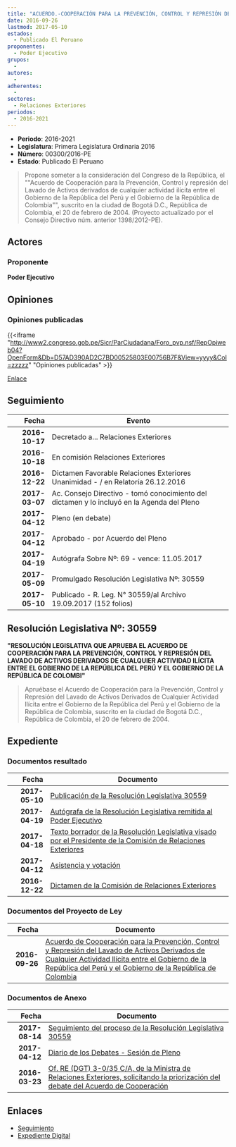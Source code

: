 ```yaml
---
title: "ACUERDO.-COOPERACIÓN PARA LA PREVENCIÓN, CONTROL Y REPRESIÓN DEL LAVADO DE ACTIVOS ENTRE EL PERÚ Y COLOMBIA"
date: 2016-09-26
lastmod: 2017-05-10
estados: 
  - Publicado El Peruano
proponentes: 
  - Poder Ejecutivo
grupos: 
  - 
autores: 
  - 
adherentes: 
  - 
sectores: 
  - Relaciones Exteriores
periodos: 
  - 2016-2021
---
```


- **Periodo**: 2016-2021
- **Legislatura**: Primera Legislatura Ordinaria 2016
- **Número**: 00300/2016-PE
- **Estado**: Publicado El Peruano

> Propone someter a la consideración del Congreso de la República, el ""Acuerdo de Cooperación para la Prevención, Control y represión del Lavado de Activos derivados de cualquier actividad ilícita entre el Gobierno de la República del Perú y el Gobierno de la República de Colombia"", suscrito en la ciudad de Bogotá D.C., República de Colombia, el 20 de febrero de 2004. (Proyecto actualizado por el Consejo Directivo núm. anterior 1398/2012-PE).


## Actores

### Proponente

**Poder Ejecutivo**


## Opiniones

### Opiniones publicadas

{{<iframe "http://www2.congreso.gob.pe/Sicr/ParCiudadana/Foro_pvp.nsf/RepOpiweb04?OpenForm&Db=D57AD390AD2C7BD00525803E00756B7F&View=yyyy&Col=zzzzz" "Opiniones publicadas" >}}

[Enlace](http://www2.congreso.gob.pe/Sicr/ParCiudadana/Foro_pvp.nsf/RepOpiweb04?OpenForm&Db=D57AD390AD2C7BD00525803E00756B7F&View=yyyy&Col=zzzzz)

## Seguimiento

| Fecha | Evento |
|------:|--------|
| **2016-10-17** | Decretado a... Relaciones Exteriores|
| **2016-10-18** | En comisión Relaciones Exteriores|
| **2016-12-22** | Dictamen Favorable Relaciones Exteriores Unanimidad - / en Relatoría 26.12.2016|
| **2017-03-07** | Ac. Consejo Directivo - tomó conocimiento del dictamen y lo incluyó en la Agenda del Pleno|
| **2017-04-12** | Pleno (en debate)|
| **2017-04-12** | Aprobado - por Acuerdo del Pleno|
| **2017-04-19** | Autógrafa Sobre Nº: 69 - vence: 11.05.2017|
| **2017-05-09** | Promulgado Resolución Legislativa Nº: 30559|
| **2017-05-10** | Publicado - R. Leg. N° 30559/al Archivo 19.09.2017 (152 folios)|

## Resolución Legislativa Nº: 30559

**"RESOLUCIÓN LEGISLATIVA QUE APRUEBA EL ACUERDO DE COOPERACIÓN PARA LA PREVENCIÓN, CONTROL Y REPRESIÓN DEL LAVADO DE ACTIVOS DERIVADOS DE CUALQUIER ACTIVIDAD ILÍCITA ENTRE EL GOBIERNO DE LA REPÚBLICA DEL PERÚ Y EL GOBIERNO DE LA REPÚBLICA DE COLOMBI"**

> Apruébase el Acuerdo de Cooperación para la Prevención, Control y Represión del Lavado de Activos Derivados de Cualquier Actividad Ilícita entre el Gobierno de la República del Perú y el Gobierno de la República de Colombia, suscrito en la ciudad de Bogotá D.C., República de Colombia, el 20 de febrero de 2004.


## Expediente


### Documentos resultado

| Fecha | Documento |
|------:|--------|
| **2017-05-10** | [Publicación de la Resolución Legislativa 30559](http://www.leyes.congreso.gob.pe/Documentos/2016_2021/ADLP/Normas_Legales/30559-RLG.pdf) |
| **2017-04-19** | [Autógrafa de la Resolución Legislativa remitida al Poder Ejecutivo](http://www.leyes.congreso.gob.pe/Documentos/2016_2021/Autografas/Resolucion_Legislativa_del_Congreso/AU0030020170419.pdf) |
| **2017-04-18** | [Texto borrador de la Resolución Legislativa visado por el Presidente de la Comisión de Relaciones Exteriores](http://www.leyes.congreso.gob.pe/Documentos/2016_2021/Texto_Borrador_de_Autografa/BAU0030020170418.pdf) |
| **2017-04-12** | [Asistencia y votación](http://www.leyes.congreso.gob.pe/Documentos/2016_2021/Asistencia_y_Votacion/Proyectos_de_Ley/AV0030020170412.pdf) |
| **2016-12-22** | [Dictamen de la Comisión de Relaciones Exteriores](http://www.leyes.congreso.gob.pe/Documentos/2016_2021/Dictamenes/Proyectos_de_Ley/00300DC20MAY20161222..pdf) |

### Documentos del Proyecto de Ley

| Fecha | Documento |
|------:|--------|
| **2016-09-26** | [Acuerdo de Cooperación para la Prevención, Control y Represión del Lavado de Activos Derivados de Cualquier Actividad Ilícita entre el Gobierno de la República del Perú y el Gobierno de la República de Colombia](http://www.leyes.congreso.gob.pe/Documentos/2016_2021/Proyectos_de_Ley_y_de_Resoluciones_Legislativas/PL0030020160926..pdf) |

### Documentos de Anexo

| Fecha | Documento |
|------:|--------|
| **2017-08-14** | [Seguimiento del proceso de la Resolución Legislativa 30559](http://www.leyes.congreso.gob.pe/Documentos/2016_2021/Seguimiento_de_Proyectos_de_Ley/00300PL20170814.pdf) |
| **2017-04-12** | [Diario de los Debates - Sesión de Pleno](http://www.leyes.congreso.gob.pe/Documentos/2016_2021/ADLP/Diario_Debates/30559_DD.pdf) |
| **2016-03-23** | [Of. RE (DGT) 3-0/35 C/A, de la Ministra de Relaciones Exteriores, solicitando la priorización del debate del Acuerdo de Cooperación](http://www.leyes.congreso.gob.pe/Documentos/2016_2021/Oficios/Otras_Instituciones/OF-RE-(DGT)-3-0-35-C-A.pdf) |

## Enlaces 

- [Seguimiento](http://www2.congreso.gob.pe/Sicr/TraDocEstProc/CLProLey2016.nsf/f7fff46988ca05b1052578e100829cc7/1dd7b02cd68651470525803b006b7922?OpenDocument)
- [Expediente Digital](http://www2.congreso.gob.pe/Sicr/TraDocEstProc/CLProLey2016.nsf/f7fff46988ca05b1052578e100829cc7/1dd7b02cd68651470525803b006b7922?OpenDocument&Click=05257FB7005EB655.eb71d0cf91d8294e05256cdf006b5706/$Body/0.1C6C)
